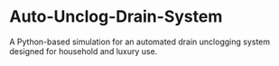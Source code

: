 # Auto-Unclog-Drain-System
A Python-based simulation for an automated drain unclogging system designed for household and luxury use.
